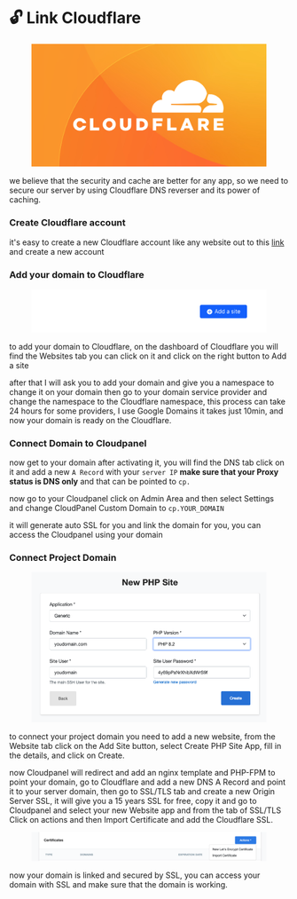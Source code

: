 # 🔓 Link Cloudflare

<figure><img src="../../.gitbook/assets/image (18).png" alt=""><figcaption></figcaption></figure>

we believe that the security and cache are better for any app, so we need to secure our server by using Cloudflare DNS reverser and its power of caching.

### Create Cloudflare account

it's easy to create a new Cloudflare account like any website out to this [link](https://dash.cloudflare.com/sign-up) and create a new account

### Add your domain to Cloudflare

<figure><img src="../../.gitbook/assets/image (19).png" alt=""><figcaption></figcaption></figure>

to add your domain to Cloudflare, on the dashboard of Cloudflare you will find the Websites tab you can click on it and click on the right button to Add a site

after that I will ask you to add your domain and give you a namespace to change it on your domain then go to your domain service provider and change the namespace to the Cloudflare namespace, this process can take 24 hours for some providers, I use Google Domains it takes just 10min, and now your domain is ready on the Cloudflare.

### Connect Domain to Cloudpanel

now get to your domain after activating it, you will find the DNS tab click on it and add a new `A Record` with your `server IP` **make sure that your Proxy status is DNS only** and that can be pointed to `cp.`&#x20;

now go to your Cloudpanel click on Admin Area and then select Settings and change CloudPanel Custom Domain to `cp.YOUR_DOMAIN`&#x20;

it will generate auto SSL for you and link the domain for you, you can access the Cloudpanel using your domain

### Connect Project Domain

<figure><img src="../../.gitbook/assets/image (20).png" alt=""><figcaption></figcaption></figure>

to connect your project domain you need to add a new website, from the Website tab click on the Add Site button, select Create PHP Site App, fill in the details, and click on Create.

now Cloudpanel will redirect and add an nginx template and PHP-FPM to point your domain, go to Cloudflare and add a new DNS A Record and point it to your server domain, then go to SSL/TLS tab and create a new Origin Server SSL, it will give you a 15 years SSL for free, copy it and go to Cloudpanel and select your new Website app and from the tab of SSL/TLS Click on actions and then Import Certificate and add the Cloudflare SSL.

<figure><img src="../../.gitbook/assets/image (21).png" alt=""><figcaption></figcaption></figure>

now your domain is linked and secured by SSL, you can access your domain with SSL and make sure that the domain is working.

